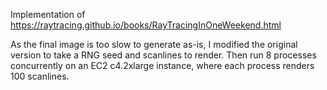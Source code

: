 Implementation of https://raytracing.github.io/books/RayTracingInOneWeekend.html

As the final image is too slow to generate as-is, I modified the original version to take a RNG seed and scanlines to render. Then run 8 processes concurrently on an EC2 c4.2xlarge instance, where each process renders 100 scanlines.